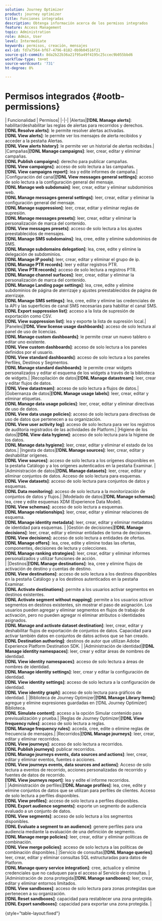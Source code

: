 ```yaml
---
solution: Journey Optimizer
product: journey optimizer
title: Funciones integradas
description: Obtenga información acerca de los permisos integrados
feature: Access Management
topic: Administration
role: Admin, User
level: Intermediate
keywords: permisos, creación, mensajes
exl-id: fd7a7564-bf67-4796-8182-0b9b04516f21
source-git-commit: 8da2b22b36a21f95a49f4195c25ccec9b055bbd6
workflow-type: tm+mt
source-wordcount: '731'
ht-degree: 0%

---
```


# Permisos integrados {#ootb-permissions}

| Funcionalidad | Permisos| |-|-| |Alertas|**[!DNL Manage alerts]**: habilitar/deshabilitar las reglas de alertas para recorridos y derechos.</br>**[!DNL Resolve alerts]**: le permite resolver alertas activadas.</br>**[!DNL View alerts]**: le permite ver los mensajes de alerta recibidos y acceder a la pestaña Alertas. </br>**[!DNL View alerts history]**: le permite ver un historial de alertas recibidas.| |Campañas|**[!DNL Manage campaigns]**: leer, crear, editar y eliminar campañas.</br>**[!DNL Publish campaigns]**: derecho para publicar campañas.</br>**[!DNL View campaigns]**: acceso de solo lectura a las campañas.</br>**[!DNL View campaigns report]**: lea y edite informes de campaña.| |Configuración del canal|**[!DNL View messages general settings]**: acceso de solo lectura a la configuración general del mensaje.</br>**[!DNL Manage web subdomain]**: leer, crear, editar y eliminar subdominios web.</br>**[!DNL Manage messages general settings]**: leer, crear, editar y eliminar la configuración general del mensaje.</br>**[!DNL Manage suppression]**: leer, crear, editar y eliminar reglas de supresión.</br>**[!DNL Manage messages presets]**: leer, crear, editar y eliminar la personalización de marca del contenido.</br>**[!DNL View messages presets]**: acceso de solo lectura a los ajustes preestablecidos de mensajes.</br>**[!DNL Manage SMS subdomains]**: lea, cree, edite y elimine subdominios de SMS.</br>**[!DNL Manage subdomains delegation]**: lea, cree, edite y elimine la delegación de subdominios.</br>**[!DNL Manage IP pools]**: leer, crear, editar y eliminar el grupo de ip.</br>**[!DNL Manage PTR records]**: leer y editar registros PTR.</br>**[!DNL View PTR records]**: acceso de solo lectura a registros PTR.</br>**[!DNL Manage channel surfaces]**: leer, crear, editar y eliminar la personalización de marca del contenido.</br>**[!DNL Manage Landing page settings]**: lea, cree, edite y elimine subdominios de página de aterrizaje y ajustes preestablecidos de página de aterrizaje.</br>**[!DNL Manage SMS settings]**: lea, cree, edite y elimine las credenciales de la API y las superficies de canal SMS necesarias para habilitar el canal SMS.</br>**[!DNL Export suppression list]**: acceso a la lista de supresión de exportación como CSV.</br>**[!DNL View suppression list]**: lea y exporte la lista de supresión local.| |Paneles|**[!DNL View license usage dashboards]**: acceso de solo lectura al panel de uso de licencias.</br>**[!DNL Manage custom dashboards]**: le permite crear un nuevo tablero o editar uno existente.</br>**[!DNL View custom dashboards]**: acceso de solo lectura a los paneles definidos por el usuario.</br>**[!DNL View standard dashboards]**: acceso de solo lectura a los paneles Perfiles, Destinos y Segmentos.</br>**[!DNL Manage standard dashboards]**: le permite crear widgets personalizados y editar el esquema de los widgets a través de la biblioteca de widgets.| |Recopilación de datos|**[!DNL Manage datastream]**: leer, crear y editar flujos de datos.</br>**[!DNL View datastream]**: acceso de solo lectura a flujos de datos.| |Gobernanza de datos|**[!DNL Manage usage labels]**: leer, crear, editar y eliminar etiquetas.</br>**[!DNL Manage data usage policies]**: leer, crear, editar y eliminar directivas de uso de datos.</br>**[!DNL View data usage policies]**: acceso de solo lectura para directivas de uso de datos que pertenecen a su organización.</br>**[!DNL View user activity log]**: acceso de solo lectura para ver los registros de auditoría registrados de las actividades de Platform.| |Higiene de los datos|**[!DNL View data hygiene]**: acceso de solo lectura para la higiene de los datos.</br>**[!DNL Manage data hygiene]**: leer, crear, editar y eliminar el estado de los datos.| |Ingesta de datos|**[!DNL Manage sources]**: leer, crear, editar y deshabilitar orígenes.</br>**[!DNL View sources]**: acceso de solo lectura a los orígenes disponibles en la pestaña Catálogo y a los orígenes autenticados en la pestaña Examinar. | |Administración de datos|**[!DNL Manage datasets]**: leer, crear, editar y eliminar conjuntos de datos. Acceso de solo lectura para esquemas.</br>**[!DNL View datasets]**: acceso de solo lectura para conjuntos de datos y esquemas.</br>**[!DNL Data monitoring]**: acceso de solo lectura a la monitorización de conjuntos de datos y flujos.| |Modelado de datos|**[!DNL Manage schemas]**: lea, cree y edite esquemas XDM (Experience Data Model).</br>**[!DNL View schemas]**: acceso de solo lectura a esquemas.</br>**[!DNL Manage relationships]**: leer, crear, editar y eliminar relaciones de esquema.</br>**[!DNL Manage identity metadata]**: leer, crear, editar y eliminar metadatos de identidad para esquemas. | |Gestión de decisiones|**[!DNL Manage decisions]**: leer, crear, editar y eliminar entidades de toma de decisiones.</br>**[!DNL View decisions]**: acceso de solo lectura a entidades de ofertas.</br>**[!DNL Manage offers]**: lea, cree, edite y elimine todas las ofertas, componentes, decisiones de lectura y colecciones.</br>**[!DNL Manage ranking strategies]**: leer, crear, editar y eliminar informes personalizados y utilizar funciones de acción.</br>| |Destinos|**[!DNL Manage destinations]**: lea, cree y elimine flujos de activación de destino y cuentas de destino.</br>**[!DNL View destinations]**: acceso de solo lectura a los destinos disponibles en la pestaña Catálogo y a los destinos autenticados en la pestaña Examinar.</br>**[!DNL Activate destinations]**: permite a los usuarios activar segmentos en destinos existentes.</br>**[!DNL Activate segment without mapping]**: permite a los usuarios activar segmentos en destinos existentes, sin mostrar el paso de asignación. Los usuarios pueden agregar y eliminar segmentos en flujos de trabajo de activación, pero no pueden agregar ni eliminar atributos o identidades asignados.</br>**[!DNL Manage and activate dataset destination]**: leer, crear, editar y deshabilitar flujos de exportación de conjuntos de datos. Capacidad para activar también datos en conjuntos de datos activos que se han creado.</br>**[!DNL Destination authoring]**: destinos de autor que utilizan Adobe Experience Platform Destination SDK. | |Administración de identidad|**[!DNL Manage identity namespaces]**: leer, crear y editar áreas de nombres de identidad.</br>**[!DNL View identity namespaces]**: acceso de solo lectura a áreas de nombres de identidad.</br>**[!DNL Manage identity settings]**: leer, crear y editar la configuración de identidad.</br>**[!DNL View identity settings]**: acceso de solo lectura a la configuración de identidad.</br>**[!DNL View identity graph]**: acceso de solo lectura para gráficos de identidad. | |Biblioteca de Journey Optimizer|**[!DNL Manage Library Items]**: agregue y elimine expresiones guardadas en [!DNL Journey Optimizer] Biblioteca.</br>**[!DNL Simulate content]**: acceso a la opción Simular contenido para previsualización y prueba.| |Reglas de Journey Optimizer|**[!DNL View frequency rules]**: acceso de solo lectura a reglas.</br>**[!DNL Manage frequency rules]**: acceda, cree, edite o elimine reglas de frecuencia de mensajes.| |Recorridos|**[!DNL Manage journeys]**: leer, crear, editar y eliminar recorridos.</br>**[!DNL View journeys]**: acceso de solo lectura a recorridos.</br>**[!DNL Publish journeys]**: publicar recorridos.</br>**[!DNL Manage journeys events, data sources and actions]**: leer, crear, editar y eliminar eventos, fuentes o acciones.</br>**[!DNL View journeys events, data sources and actions]**: Acceso de solo lectura a eventos de recorrido, acciones personalizadas de recorrido y fuentes de datos de recorrido.</br>**[!DNL View journeys report]**: lea y edite el informe recorridos.</br>| |Administración de perfiles|**[!DNL Manage profiles]**: lea, cree, edite y elimine conjuntos de datos que se utilizan para perfiles de clientes. Acceso de solo lectura a perfiles disponibles.</br>**[!DNL View profiles]**: acceso de solo lectura a perfiles disponibles.</br>**[!DNL Export audience segments]**: exporte un segmento de audiencia evaluado a un conjunto de datos.</br>**[!DNL View segments]**: acceso de solo lectura a los segmentos disponibles.</br>**[!DNL Evaluate a segment to an audience]**: genere perfiles para una audiencia mediante la evaluación de una definición de segmento.</br>**[!DNL Manage merge policies]**: leer, crear, editar y eliminar políticas de combinación.</br>**[!DNL View merge policies]**: acceso de solo lectura a las políticas de combinación disponibles.| |Servicio de consultas|**[!DNL Manage queries]**: leer, crear, editar y eliminar consultas SQL estructuradas para datos de Platform.</br>**[!DNL Manage query service integration]**: cree, actualice y elimine credenciales que no caduquen para el acceso al Servicio de consultas. | |Administración de zona protegida|**[!DNL Manage sandboxes]**: leer, crear, editar y eliminar entornos limitados.</br>**[!DNL View sandboxes]**: acceso de solo lectura para zonas protegidas que pertenecen a su organización.</br>**[!DNL Reset sandboxes]**: capacidad para restablecer una zona protegida.</br>**[!DNL Export sandboxes]**: capacidad para exportar una zona protegida. |

{style="table-layout:fixed"}
